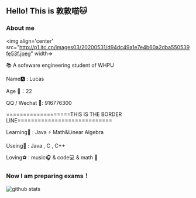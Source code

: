 

## Hello!    This is 敦敦喵🐱

### About me
<img align='center' src="http://p1.itc.cn/images03/20200531/d94dc49a1e7e4b60a2dba550539fe53f.jpeg" width=>


📚 A sofeware engineering student of WHPU
  
  Name🅰 : Lucas
  
  Age 💫：22
  
  QQ / Wechat 🐧: 916776300
  
===================THIS IS THE BORDER LINE============================

Learning🎨 : Java ⚡ Math&Linear Algebra

Useing🔎 : Java , C , C++

Loving⚽ :  music🎧 & code💻 & math 💙



### Now I am preparing exams！
![github stats](https://github-readme-stats.vercel.app/api?username=Plexlong&show_icons=true)


